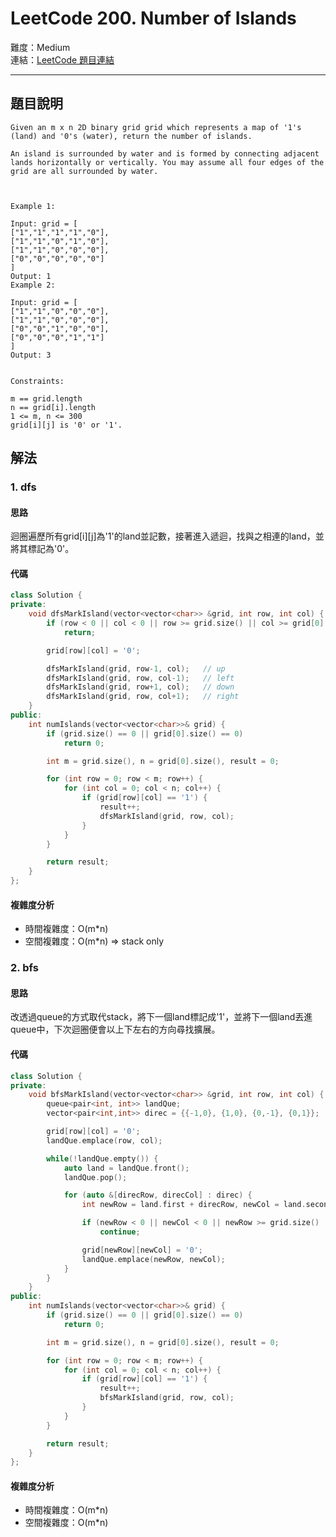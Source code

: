 # LeetCode 200. Number of Islands

難度：Medium  
連結：[LeetCode 題目連結](https://leetcode.com/problems/number-of-islands/description/)

---

## 題目說明
    
    Given an m x n 2D binary grid grid which represents a map of '1's (land) and '0's (water), return the number of islands.

    An island is surrounded by water and is formed by connecting adjacent lands horizontally or vertically. You may assume all four edges of the grid are all surrounded by water.

    

    Example 1:

    Input: grid = [
    ["1","1","1","1","0"],
    ["1","1","0","1","0"],
    ["1","1","0","0","0"],
    ["0","0","0","0","0"]
    ]
    Output: 1
    Example 2:

    Input: grid = [
    ["1","1","0","0","0"],
    ["1","1","0","0","0"],
    ["0","0","1","0","0"],
    ["0","0","0","1","1"]
    ]
    Output: 3
    

    Constraints:

    m == grid.length
    n == grid[i].length
    1 <= m, n <= 300
    grid[i][j] is '0' or '1'.

## 解法
### 1. dfs
#### 思路

迴圈遍歷所有grid[i][j]為'1'的land並記數，接著進入遞迴，找與之相連的land，並將其標記為'0'。

#### 代碼
```c++
class Solution {
private:
    void dfsMarkIsland(vector<vector<char>> &grid, int row, int col) {
        if (row < 0 || col < 0 || row >= grid.size() || col >= grid[0].size() || grid[row][col] == '0')
            return;

        grid[row][col] = '0';

        dfsMarkIsland(grid, row-1, col);   // up
        dfsMarkIsland(grid, row, col-1);   // left
        dfsMarkIsland(grid, row+1, col);   // down
        dfsMarkIsland(grid, row, col+1);   // right
    }
public:
    int numIslands(vector<vector<char>>& grid) {
        if (grid.size() == 0 || grid[0].size() == 0)
            return 0;

        int m = grid.size(), n = grid[0].size(), result = 0;

        for (int row = 0; row < m; row++) {
            for (int col = 0; col < n; col++) {
                if (grid[row][col] == '1') {
                    result++;
                    dfsMarkIsland(grid, row, col);
                }
            }
        }

        return result;
    }
};
```

#### 複雜度分析

- 時間複雜度：O(m*n)
- 空間複雜度：O(m*n) => stack only

### 2. bfs
#### 思路

改透過queue的方式取代stack，將下一個land標記成'1'，並將下一個land丟進queue中，下次迴圈便會以上下左右的方向尋找擴展。

#### 代碼
```c++
class Solution {
private:
    void bfsMarkIsland(vector<vector<char>> &grid, int row, int col) {
        queue<pair<int, int>> landQue;
        vector<pair<int,int>> direc = {{-1,0}, {1,0}, {0,-1}, {0,1}};

        grid[row][col] = '0';
        landQue.emplace(row, col);

        while(!landQue.empty()) {
            auto land = landQue.front();
            landQue.pop();

            for (auto &[direcRow, direcCol] : direc) {
                int newRow = land.first + direcRow, newCol = land.second + direcCol;

                if (newRow < 0 || newCol < 0 || newRow >= grid.size() || newCol >= grid[0].size() || grid[newRow][newCol] == '0')
                    continue;

                grid[newRow][newCol] = '0';
                landQue.emplace(newRow, newCol);
            }
        }
    }
public:
    int numIslands(vector<vector<char>>& grid) {
        if (grid.size() == 0 || grid[0].size() == 0)
            return 0;

        int m = grid.size(), n = grid[0].size(), result = 0;

        for (int row = 0; row < m; row++) {
            for (int col = 0; col < n; col++) {
                if (grid[row][col] == '1') {
                    result++;
                    bfsMarkIsland(grid, row, col);
                }
            }
        }

        return result;
    }
};
```

#### 複雜度分析

- 時間複雜度：O(m*n)
- 空間複雜度：O(m*n)
